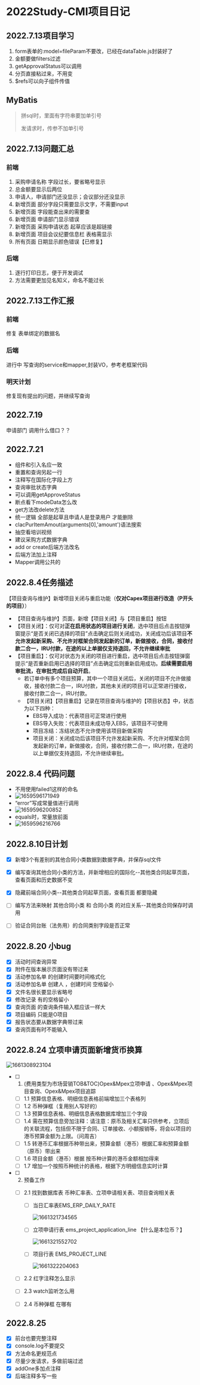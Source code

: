 # 2022Study-CMI项目日记



## 2022.7.13项目学习

1. form表单的:model=fileParam不要改，已经在dataTable.js封装好了
2. 金额要做filters过滤
3. getApprovalStatus可以调用
4. 分页直接粘过来，不用变
5. $refs可以向子组件传值

## MyBatis

> 拼sql时，<when>里面有字符串要加单引号
>
> 发请求时，传参不加单引号

## 2022.7.13问题汇总

### 前端

1. 采购申请名称 字段过长，要省略号显示
2. 总金额要显示后两位
3. 申请人，申请部门还没显示；会议部分还没显示
4. 新增页面 部分字段只需要显示文字，不需要input
5. 新增页面 字段能查出来的需要查
6. 新增页面 申请部门显示错误
7. 新增页面 采购申请状态 起草应该是超链接
8. 新增页面 项目会议纪要信息栏 表格需显示
9. 所有页面 日期显示颜色错误【已修复】

### 后端

1. 逐行打印日志，便于开发调试
2. 方法需要更加见名知义，命名不能过长

## 2022.7.13工作汇报

### 前端

修复 表单绑定的数据名

### 后端

进行中 写查询的service和mapper,封装VO，参考老框架代码

### 明天计划

修复现有提出的问题，并继续写查询

## 2022.7.19

申请部门 调用什么借口？？

## 2022.7.21

- 组件和引入名应一致
- 重置和查询另起一行
- 注释写在国际化字段上方
- 查询审批状态字典
- 可以调用getApproveStatus
- 断点看下modeData怎么改
- get方法改delete方法
- 统一逻辑 全部是起草且申请人是登录用户 才能删除
- clacPurItemAmout(arguments[0],'amount')语法搜索
- 抽空看培训视频
- 建议采购方式数据字典
- add or create后端方法改名
- 后端方法加上注释
- Mapper调用公共的

## 2022.8.4任务描述

【项目查询与维护】新增项目关闭与重启功能（**仅对Capex项目进行改造（P开头的项目）**）

- 【项目查询与维护】页面，新增【项目关闭】与【项目重启】按钮
- 【项目关闭】：仅可对**正在启用状态的项目进行关闭**，选中项目后点击按钮弹窗提示“是否关闭已选择的项目”点击确定后则关闭成功，关闭成功后该项目**不允许发起新采购、不允许对框架合同发起新的订单，新做接收，合同，接收付款二合一，IRU付款，在途的以上单据仅支持退回，不允许继续审批**
- 【项目重启】：仅可对状态为关闭的项目进行重启，选中项目后点击按钮弹窗提示“是否重新启用已选择的项目”点击确定后则重新启用成功。**后续需要启用审批流，在审批完成后自动开启**。
  - 若订单中有多个项目预算，其中一个项目关闭后，关闭的项目不允许做接收，接收付款二合一，IRU付款，其他未关闭的项目可以正常进行接收，接收付款二合一，IRU付款。
  - 【项目关闭】【项目重启】记录在项目查询与维护的【项目状态】中，状态为以下四种：
    - EBS导入成功：代表项目可正常进行使用
    - EBS导入失败：代表项目未成功导入EBS，该项目不可使用
    - 项目冻结：冻结状态不允许使用该项目新做采购
    - 项目关闭：关闭成功后该项目不允许发起新采购、不允许对框架合同发起新的订单，新做接收，合同，接收付款二合一，IRU付款，在途的以上单据仅支持退回，不允许继续审批。



## 2022.8.4 代码问题

- 不用使用failed1这样的命名
- ![1659596171949](C:\Users\waterplants\AppData\Roaming\Typora\typora-user-images\1659596171949.png)
- “error”写成常量值进行调用
- ![1659596200852](C:\Users\waterplants\AppData\Roaming\Typora\typora-user-images\1659596200852.png)
- equals时，常量放前面
- ![1659596216766](C:\Users\waterplants\AppData\Roaming\Typora\typora-user-images\1659596216766.png)

## 2022.8.10日计划

- [x] 新增3个有差别的其他合同小类数据到数据字典，并保存sql文件
- [x] 编写查询其他合同小类的方法，并新增相应的国际化--其他类合同起草页面，查看页面和历史数据不变
- [x] 隐藏前端合同小类--其他类合同起草页面，查看页面 都要隐藏
- [ ] 编写方法来映射 其他合同小类 和 合同小类 的对应关系--其他类合同保存时调用
- [ ] 验证合同台账（法务用）的合同类别字段是否正常



## 2022.8.20 小bug

- [x] 活动时间查询异常
- [x] 附件在版本展示页面没有带过来
- [x] 活动参加名单 的创建时间要时间格式化
- [x] 活动参加名单 创建人 ，创建时间 空格留小
- [x] 文件名很长要显示省略号
- [x] 修改记录 有的空格留小
- [x] 查询页面 的查询条件输入框应该一样大
- [x] 项目编码 只能是O项目
- [x] 报告状态要从数据字典带过来
- [x] 查询页面有时不能输入

## 2022.8.24 **立项申请页面新增货币换算**

![1661308923104](images/1661308923104.png)

- [ ] 1. (费用类型为市场营销TOB&TOC)Opex&Mpex立项申请 、Opex&Mpex项目查询、Opex&Mpex项目追踪
	- [ ] 1.1 预算信息表格、明细信息表格前端增加三个表格列
	- [ ] 1.2 币种弹框（复用别人写好的）
	- [ ] 1.3 预算信息表格、明细信息表格数据库增加三个字段
	- [ ] 1.4 需在预算信息旁加注释：请注意：原币及相关汇率只供参考，立项后的关联流程，包括但不限于合同、订单接收、小额报销等，将会以项目的港币预算金额为上限。（问周吉）
	- [ ] 1.5 转港币汇率根据币种带出来，预算金额（港币）根据汇率和预算金额（原币）带出来	
	- [ ] 1.6 项目金额（港币）根据 按币种计算的港币金额相加得来
	- [ ] 1.7 增加一个按照币种统计的表格，根据下方明细信息实时计算
- [ ] 2. 预备工作
	- [ ] 2.1 找到数据库表 币种汇率表、立项申请相关表、项目查询相关表
	
	  - [ ] 当日汇率表EMS_ERP_DAILY_RATE				
	
	    ![1661321734565](images/1661321734565.png)
	
	  - [ ] 立项申请行表 ems_project_application_line		【什么是本位币？】
	
	    ![1661321552702](images/1661321552702.png)		
	
	  - [ ] 项目行表 EMS_PROJECT_LINE 
	
	    ![1661322204063](images/1661322204063.png)
	
	- [ ] 2.2 红字注释怎么显示
	
	- [ ] 2.3 watch监听怎么用
	
	- [ ] 2.4 币种弹框 在哪有

## 2022.8.25

- [x] 前台也要完整注释
- [x] console.log不要提交
- [x] 方法命名更规范点
- [x] 尽量少发请求，多做前端过滤
- [x] addOne多加点注释
- [x] 后端注释多写一些